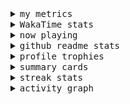 <details>
  <summary>
    <samp>my metrics</samp>
  </summary>
  <br>

  ![🐳](https://github.com/kkhys/kkhys/blob/main/github-metrics.svg)
</details>

<details>
  <summary>
    <samp>WakaTime stats</samp>
  </summary>
  <br>

<!--START_SECTION:waka-->
![Code Time](http://img.shields.io/badge/Code%20Time-7%2C701%20hrs%2037%20mins-blue)

**🐱 My GitHub Data** 

> 📦 6.0 MB Used in GitHub's Storage 
 > 
> 🏆 2,814 Contributions in the Year 2025
 > 
> 💼 Opted to Hire
 > 
> 📜 19 Public Repositories 
 > 
> 🔑 26 Private Repositories 
 > 
**I'm an Early 🐤** 

```text
🌞 Morning                10169 commits       ███████░░░░░░░░░░░░░░░░░░   26.37 % 
🌆 Daytime                10815 commits       ███████░░░░░░░░░░░░░░░░░░   28.05 % 
🌃 Evening                15094 commits       ██████████░░░░░░░░░░░░░░░   39.14 % 
🌙 Night                  2484 commits        ██░░░░░░░░░░░░░░░░░░░░░░░   06.44 % 
```
📅 **I'm Most Productive on Sunday** 

```text
Monday                   4982 commits        ███░░░░░░░░░░░░░░░░░░░░░░   12.92 % 
Tuesday                  5718 commits        ████░░░░░░░░░░░░░░░░░░░░░   14.83 % 
Wednesday                5531 commits        ████░░░░░░░░░░░░░░░░░░░░░   14.34 % 
Thursday                 5580 commits        ████░░░░░░░░░░░░░░░░░░░░░   14.47 % 
Friday                   5477 commits        ████░░░░░░░░░░░░░░░░░░░░░   14.20 % 
Saturday                 5048 commits        ███░░░░░░░░░░░░░░░░░░░░░░   13.09 % 
Sunday                   6226 commits        ████░░░░░░░░░░░░░░░░░░░░░   16.15 % 
```


📊 **This Week I Spent My Time On** 

```text
🕑︎ Time Zone: Asia/Tokyo

💬 Programming Languages: 
Other                    25 hrs 17 mins      █████████████░░░░░░░░░░░░   50.64 % 
TypeScript               14 hrs 23 mins      ███████░░░░░░░░░░░░░░░░░░   28.80 % 
Markdown                 3 hrs 39 mins       ██░░░░░░░░░░░░░░░░░░░░░░░   07.32 % 
Astro                    3 hrs 1 min         ██░░░░░░░░░░░░░░░░░░░░░░░   06.06 % 
JSON                     1 hr 52 mins        █░░░░░░░░░░░░░░░░░░░░░░░░   03.76 % 

🔥 Editors: 
Chrome                   34 hrs 51 mins      █████████████████░░░░░░░░   69.76 % 
WebStorm                 15 hrs 6 mins       ████████░░░░░░░░░░░░░░░░░   30.24 % 

💻 Operating System: 
Mac                      49 hrs 57 mins      █████████████████████████   100.00 % 
```


 Last Updated on 2025/10/14 18:57:26 UTC
<!--END_SECTION:waka-->
</details>

<details>
  <summary>
    <samp>now playing</samp>
  </summary>
  <br>

  [![🐟](https://spotify-github-profile.kittinanx.com/api/view?uid=31bo5yuxjgmecenqavrcmndnpt2m&cover_image=true&theme=default&show_offline=true&background_color=121212&interchange=false&bar_color_cover=false&bar_color=58c454)](https://github.com/kittinan/spotify-github-profile)
</details>

<details>
  <summary>
    <samp>github readme stats</samp>
  </summary>
  <br>

  <div> 
    <img alt="🐠" src="https://github-readme-stats.vercel.app/api?username=kkhys&count_private=true&show_icons=true&theme=dark&include_all_commits=true" />
    <img alt="🐟" src="https://github-readme-stats.vercel.app/api/top-langs/?username=kkhys&layout=compact&theme=dark&langs_count=10&hide=HTML,CSS,SCSS" />
  </div>
</details>

<details>
  <summary>
    <samp>profile trophies</samp>
  </summary>
  <br>

  [![🐬](https://github-profile-trophy.vercel.app/?username=kkhys&rank=SECRET,SSS,SS,S,AAA,AA,A&theme=darkhub&row=1&margin-w=10&no-bg=true)](https://github.com/ryo-ma/github-profile-trophy)
</details>

<details>
  <summary>
    <samp>summary cards</samp>
  </summary>
  <br>

  [![🐋](https://github-profile-summary-cards.vercel.app/api/cards/profile-details?username=kkhys&theme=github_dark)](https://github.com/vn7n24fzkq/github-profile-summary-cards)
  [![🦑](https://github-profile-summary-cards.vercel.app/api/cards/repos-per-language?username=kkhys&theme=github_dark)](https://github.com/vn7n24fzkq/github-profile-summary-cards)
  [![🦭](https://github-profile-summary-cards.vercel.app/api/cards/most-commit-language?username=kkhys&theme=github_dark)](https://github.com/vn7n24fzkq/github-profile-summary-cards)
  [![🦀](https://github-profile-summary-cards.vercel.app/api/cards/stats?username=kkhys&theme=github_dark)](https://github.com/vn7n24fzkq/github-profile-summary-cards)
  [![🦈](https://github-profile-summary-cards.vercel.app/api/cards/productive-time?username=kkhys&theme=github_dark)](https://github.com/vn7n24fzkq/github-profile-summary-cards)
</details>

<details>
  <summary>
    <samp>streak stats</samp>
  </summary>
  <br>

  [![🐠](https://github-readme-streak-stats.herokuapp.com?user=kkhys&theme=dark)](https://github.com/DenverCoder1/github-readme-streak-stats)
</details>

<details>
  <summary>
    <samp>activity graph</samp>
  </summary>
  <br>

  [![🐡](https://github-readme-activity-graph.vercel.app/graph?username=kkhys&theme=xcode)](https://github.com/ashutosh00710/github-readme-activity-graph)
</details>
